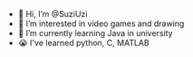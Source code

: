 - 👋 Hi, I’m @SuziUzi
- 👀 I’m interested in video games and drawing
- 🌱 I’m currently learning Java in university
- 😭 I've learned python, C, MATLAB

<!---
SuziUzi/SuziUzi is a ✨ special ✨ repository because its `README.md` (this file) appears on your GitHub profile.
You can click the Preview link to take a look at your changes.
--->
